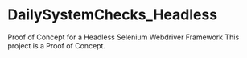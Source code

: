 # DailySystemChecks_Headless
Proof of Concept for a Headless Selenium Webdriver Framework
This project is a Proof of Concept.
